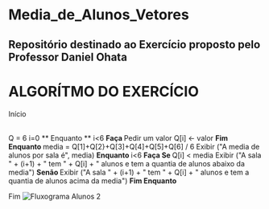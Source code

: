 # Media_de_Alunos_Vetores
## Repositório destinado ao Exercício proposto pelo Professor Daniel Ohata

# ALGORÍTMO DO EXERCÍCIO

Início

<br>Q = 6
i=0
** Enquanto ** i<6 <b> Faça </b>
   Pedir um valor
   Q[i] <- valor
<b> Fim Enquanto </b>
media = Q[1]+Q[2}+Q[3]+Q[4]+Q[5]+Q[6] / 6
Exibir ("A media de alunos por sala é", media)
<b> Enquanto </b> i<6 <b> Faça </b>
   <b> Se </b> Q[i] < media
      Exibir ("A sala " + (i+1) + " tem " + Q[i] + " alunos e tem a quantia de alunos abaixo da media")
   <b> Senão </b> 
      Exibir ("A sala " + (i+1) + " tem " + Q[i] + " alunos e tem a quantia de alunos acima da media")
<b> Fim Enquanto </b>

Fim
![Fluxograma Alunos 2](https://user-images.githubusercontent.com/69513119/173472585-322c7458-2e4d-4ac9-b5a0-963ca586b1c8.png)
